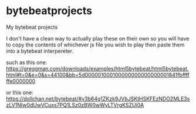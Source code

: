 # bytebeatprojects
My bytebeat projects

I don't have a clean way to actually play these on their own so you will have to copy the contents of whichever js file you wish to play then paste them into a bytebeat interpereter.

such as this one: https://greggman.com/downloads/examples/html5bytebeat/html5bytebeat.html#t=0&e=0&s=44100&bb=5d000001000100000000000000001841fbffffffe0000000

or this one: https://dollchan.net/bytebeat/#v3b64q1ZKzk9JVbJSKtHSKFEzNDO2MLE3szLV1NIw0dUwVCuxs7PQ1LSz0zBW0wWyLTVrgKSZUi0A
